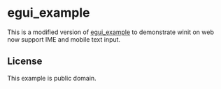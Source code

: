 # egui_example

This is a modified version of [egui_example](https://github.com/hasenbanck/egui_example) to demonstrate winit on web now support IME and mobile text input.

## License
This example is public domain.
